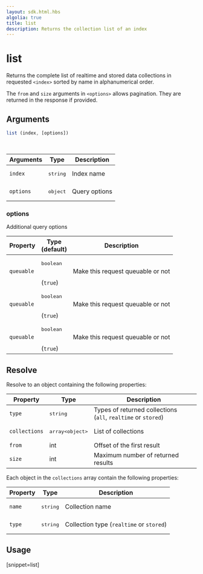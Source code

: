 ```yaml
---
layout: sdk.html.hbs
algolia: true
title: list
description: Returns the collection list of an index
---
```


# list

Returns the complete list of realtime and stored data collections in requested `<index>` sorted by name in alphanumerical order.

The `from` and `size` arguments in `<options>` allows pagination. They are returned in the response if provided.


## Arguments

```javascript
list (index, [options])
```

<br/>

| Arguments    | Type    | Description |
|--------------|---------|-------------|
| ``index`` | <pre>string</pre> | Index name    |
| ``options`` | <pre>object</pre> | Query options    |

### **options**

Additional query options

| Property     | Type<br/>(default)    | Description   |
| -------------- | --------- | ------------- |
|  `queuable`  |  <pre>boolean</pre> <br/>(`true`) |  Make this request queuable or not  |
|  `queuable`  |  <pre>boolean</pre> <br/>(`true`) |  Make this request queuable or not  |
|  `queuable`  |  <pre>boolean</pre> <br/>(`true`) |  Make this request queuable or not  |

## Resolve

Resolve to an object containing the following properties:

| Property   | Type    | Description  |
|--------------|---------|-------------|
| ``type`` | <pre>string</pre> | Types of returned collections </br>(`all`, `realtime` or `stored`)   |
| ``collections`` | <pre>array&lt;object&gt;</pre> | List of collections  |
| `from` | int | Offset of the first result |
| `size` | int | Maximum number of returned results |

Each object in the `collections` array contain the following properties:

| Property   | Type    | Description  |
|--------------|---------|-------------|
| ``name`` | <pre>string</pre> | Collection name |
| ``type`` | <pre>string</pre> | Collection type (`realtime` or `stored`) |

## Usage

[snippet=list]
